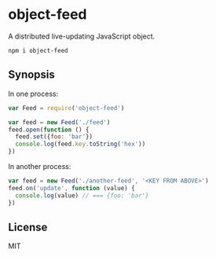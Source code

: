 # object-feed

A distributed live-updating JavaScript object.

`npm i object-feed`

## Synopsis

In one process:

```javascript
var Feed = require('object-feed')

var feed = new Feed('./feed')
feed.open(function () {
  feed.set({foo: 'bar'})
  console.log(feed.key.toString('hex'))
})
```

In another process:

```javascript
var feed = new Feed('./another-feed', '<KEY FROM ABOVE>')
feed.on('update', function (value) {
  console.log(value) // === {foo: 'bar'}
})
```

## License

MIT

